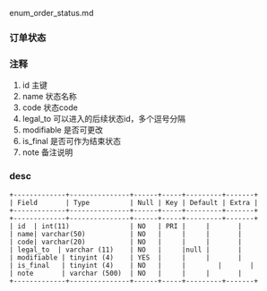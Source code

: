 enum_order_status.md

### 订单状态

### 注释

1. id 主键
2. name 状态名称
3. code 状态code
4. legal_to 可以进入的后续状态id，多个逗号分隔
5. modifiable 是否可更改
6. is_final 是否可作为结束状态
7. note 备注说明

### desc

```
+-------------+---------------+------+-----+---------+-------+
| Field       | Type          | Null | Key | Default | Extra |
+-------------+---------------+------+-----+---------+-------+
+-------------+---------------+------+-----+---------+-------+
| id  | int(11)               | NO   | PRI |     |       |
| name| varchar(50)           | NO   |     |     |       |
| code| varchar(20)           | NO   |     |     |       |
| legal_to  | varchar (11)    | NO   |     |null |       |
| modifiable | tinyint (4)    | YES  |     |     |       |
| is_final   | tinyint (4)    | NO   |     |        |       |
| note       | varchar (500)  | NO   |     |     |       |
+-------------+---------------+------+-----+---------+-------+
```


